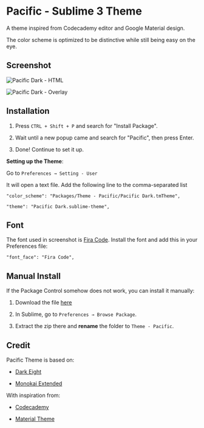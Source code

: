 Pacific - Sublime 3 Theme
========

A theme inspired from Codecademy editor and Google Material design.

The color scheme is optimized to be distinctive while still being easy on the eye.

Screenshot
------------------

![Pacific Dark - HTML](http://cdn.setyono.net/pacific/dark-index.jpg)

![Pacific Dark - Overlay](http://cdn.setyono.net/pacific/dark-overlay.jpg)

Installation
-------------------

1. Press `CTRL + Shift + P` and search for "Install Package".

2. Wait until a new popup came and search for "Pacific", then press Enter.

3. Done! Continue to set it up.

**Setting up the Theme**:

Go to `Preferences → Setting - User`

It will open a text file. Add the following line to the comma-separated list

    "color_scheme": "Packages/Theme - Pacific/Pacific Dark.tmTheme",

    "theme": "Pacific Dark.sublime-theme",

Font
---------------

The font used in screenshot is [Fira Code](https://github.com/tonsky/FiraCode). Install the font and add this in your Preferences file:

    "font_face": "Fira Code",

Manual Install
----------------

If the Package Control somehow does not work, you can install it manually:

1. Download the file [here](https://github.com/hrsetyono/theme_pacific/archive/1.3.zip)

2. In Sublime, go to `Preferences → Browse Package`.

3. Extract the zip there and **rename** the folder to `Theme - Pacific`.

Credit
-------------------

Pacific Theme is based on:

- [Dark Eight](https://github.com/ShawnMcCool/theme-dark-eight)

- [Monokai Extended](https://github.com/jonschlinkert/sublime-monokai-extended)

With inspiration from:

- [Codecademy](http://codecademy.com/)

- [Material Theme](https://github.com/equinusocio/material-theme)